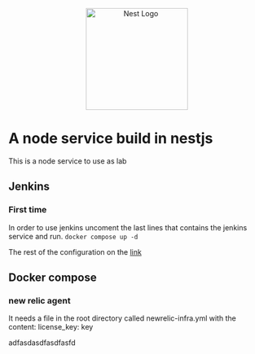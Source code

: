 <p align="center">
  <a href="http://nestjs.com/" target="blank"><img src="https://nestjs.com/img/logo-small.svg" width="200" alt="Nest Logo" /></a>
</p>

# A node service build in nestjs
This is a node service to use as lab

## Jenkins

### First time
In order to use jenkins uncoment the last lines that contains the jenkins service and run.
`docker compose up -d`

The rest of the configuration on the [link](https://www.cloudbees.com/blog/how-to-install-and-run-jenkins-with-docker-compose)

## Docker compose
### new relic agent
It needs a file in the root directory called newrelic-infra.yml
with the content:
license_key: key


adfasdasdfasdfasfd
